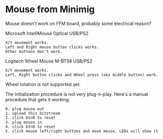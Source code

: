 # Mouse from Minimig

Mouse doesn't work on FFM board, probably some electrical reason?

Microsoft IntelliMouse Optical USB/PS2

    X/Y movement works.
    Left and Right mouse button clicks works.
    Other buttons don't work.

Logitech Wheel Mouse M-BT58 USB/PS2

    X/Y movement works.
    Left, Right button clicks and Wheel press (aka middle button) work.

Wheel rotation is not supported yet.

The initialization procedure is not very plug-n-play.
Here's a manual procedure that gets it working:

    0. plug mouse out
    1. upload this bitstream
    2. click btn0 to reset
    3. plug mouse in
    4. click btn0 to reset
    5. click mouse left/right buttons and move mouse, LEDs will show it
